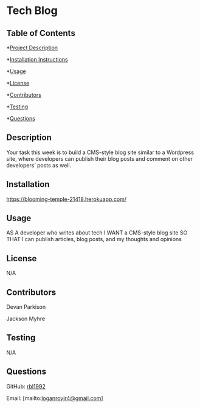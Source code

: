 
# Tech Blog 

## Table of Contents
*[Project Description](#description)

*[Installation Instructions](#installation)

*[Usage](#usage)

*[License](#license)

*[Contributors](#contributors)

*[Testing](#testing)

*[Questions](#questions)

## Description
Your task this week is to build a CMS-style blog site similar to a Wordpress site, where developers can publish their blog posts and comment on other developers’ posts as well.


## Installation

https://blooming-temple-21418.herokuapp.com/


## Usage
AS A developer who writes about tech
I WANT a CMS-style blog site
SO THAT I can publish articles, blog posts, and my thoughts and opinions


## License
N/A


## Contributors
Devan Parkison

Jackson Myhre


## Testing
N/A


## Questions

GitHub: [rbl1992](https://github.com/rbl1992)

Email: [mailto:loganroyjr4@gmail.com]